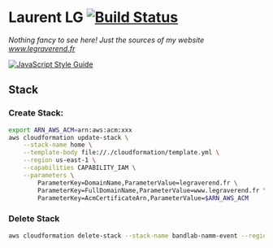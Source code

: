 #  Laurent LG [![Build Status](https://travis-ci.org/laurent-le-graverend/home.svg?branch=master)](https://travis-ci.org/laurent-le-graverend/home)

_Nothing fancy to see here! Just the sources of my website www.legraverend.fr_

[![JavaScript Style Guide](https://cdn.rawgit.com/standard/standard/master/badge.svg)](https://github.com/standard/standard)

## Stack

### Create Stack:

```bash
export ARN_AWS_ACM=arn:aws:acm:xxx
aws cloudformation update-stack \
    --stack-name home \
    --template-body file://./cloudformation/template.yml \
    --region us-east-1 \
    --capabilities CAPABILITY_IAM \
    --parameters \
        ParameterKey=DomainName,ParameterValue=legraverend.fr \
        ParameterKey=FullDomainName,ParameterValue=www.legraverend.fr \
        ParameterKey=AcmCertificateArn,ParameterValue=$ARN_AWS_ACM
```

### Delete Stack

```bash
aws cloudformation delete-stack --stack-name bandlab-namm-event --region us-east-1
```
